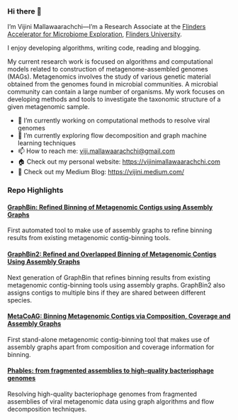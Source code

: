 ### Hi there 👋

I’m Vijini Mallawaarachchi—I’m a Research Associate at the [Flinders Accelerator for Microbiome Exploration](https://fame.flinders.edu.au/), [Flinders University](https://www.flinders.edu.au/).

I enjoy developing algorithms, writing code, reading and blogging.

My current research work is focused on algorithms and computational models related to construction of metagenome-assembled genomes (MAGs). Metagenomics involves the study of various genetic material obtained from the genomes found in microbial communities. A microbial community can contain a large number of organisms. My work focuses on developing methods and tools to investigate the taxonomic structure of a given metagenomic sample.

- 🔭 I’m currently working on computational methods to resolve viral genomes
- 🌱 I’m currently exploring flow decomposition and graph machine learning techniques
- 📫 How to reach me: viji.mallawaarachchi@gmail.com
- 🏠 Check out my personal website: https://vijinimallawaarachchi.com
- 📝 Check out my Medium Blog: https://vijini.medium.com/

### Repo Highlights

#### [GraphBin: Refined Binning of Metagenomic Contigs using Assembly Graphs](https://github.com/Vini2/GraphBin)
First automated tool to make use of assembly graphs to refine binning results from existing metagenomic contig-binning tools.

#### [GraphBin2: Refined and Overlapped Binning of Metagenomic Contigs Using Assembly Graphs](https://github.com/Vini2/GraphBin2)
Next generation of GraphBin that refines binning results from existing metagenomic contig-binning tools using assembly graphs. GraphBin2 also assigns contigs to multiple bins if they are shared between different species.

#### [MetaCoAG: Binning Metagenomic Contigs via Composition, Coverage and Assembly Graphs](https://github.com/Vini2/MetaCoAG)
First stand-alone metagenomic contig-binning tool that makes use of assembly graphs apart from composition and coverage information for binning.

#### [Phables: from fragmented assemblies to high-quality bacteriophage genomes](https://github.com/Vini2/phables)
Resolving high-quality bacteriophage genomes from fragmented assemblies of viral metagenomic data using graph algorithms and flow decomposition techniques.

<!--
![Vini2's github stats](https://github-readme-stats.vercel.app/api?username=Vini2&show_icons=true&theme=buefy)

**Vini2/Vini2** is a ✨ _special_ ✨ repository because its `README.md` (this file) appears on your GitHub profile.

Here are some ideas to get you started:

-->

